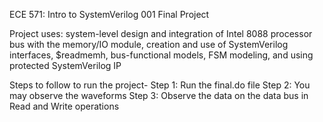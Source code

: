 ECE 571: Intro to SystemVerilog 001 Final Project

Project uses: system-level design and integration of Intel 8088 processor bus with the memory/IO module, creation and use of SystemVerilog interfaces, $readmemh,
bus-functional models, FSM modeling, and using protected SystemVerilog IP

Steps to follow to run the project-
Step 1: Run the final.do file
Step 2: You may observe the waveforms
Step 3: Observe the data on the data bus in Read and Write operations
